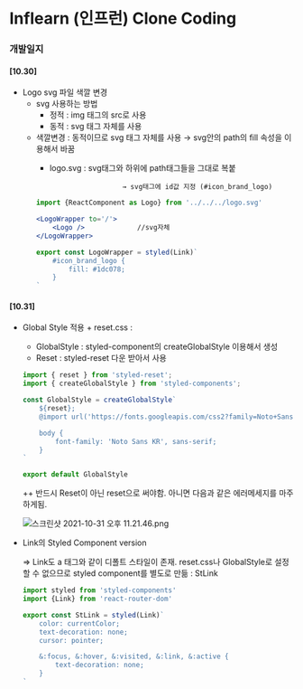 # Inflearn (인프런) Clone Coding

### 개발일지
#### [10.30]

- Logo svg 파일 색깔 변경
    - svg 사용하는 방법
        - 정적 : img 태그의 src로 사용
        - 동적 : svg 태그 자체를 사용
    - 색깔변경 : 동적이므로 svg 태그 자체를 사용 → svg안의 path의 fill 속성을 이용해서 바꿈
        - logo.svg : svg태그와 하위에 path태그들을 그대로 복붙
            
                                → svg태그에 id값 지정 (#icon_brand_logo)
            
        
        ```jsx
        import {ReactComponent as Logo} from '../../../logo.svg'
        
        <LogoWrapper to='/'>
            <Logo />             //svg자체
        </LogoWrapper>
        
        export const LogoWrapper = styled(Link)`
            #icon_brand_logo {
                fill: #1dc078;
            }
        `
        ```

#### [10.31]
- Global Style 적용 + reset.css :
    - GlobalStyle : styled-component의 createGlobalStyle 이용해서 생성
    - Reset : styled-reset 다운 받아서 사용
    
    ```jsx
    import { reset } from 'styled-reset';
    import { createGlobalStyle } from 'styled-components';
    
    const GlobalStyle = createGlobalStyle`
        ${reset};
        @import url('https://fonts.googleapis.com/css2?family=Noto+Sans+KR:wght@300;400;500;700;900&display=swap');
    
        body {
            font-family: 'Noto Sans KR', sans-serif;
        }
    `
    
    export default GlobalStyle
    ```
    
    ++ 반드시 Reset이 아닌 reset으로 써야함. 아니면 다음과 같은 에러메세지를 마주하게됨.
    
    ![스크린샷 2021-10-31 오후 11.21.46.png](https://s3-us-west-2.amazonaws.com/secure.notion-static.com/d90a2271-837c-4db7-aa2b-2cf624ea21c1/스크린샷_2021-10-31_오후_11.21.46.png)
    

- Link의 Styled Component version
    
    ⇒ Link도 a 태그와 같이 디폴트 스타일이 존재. reset.css나 GlobalStyle로 설정할 수 없으므로 styled component를 별도로 만듦 : StLink
    
    ```jsx
    import styled from 'styled-components'
    import {Link} from 'react-router-dom'
    
    export const StLink = styled(Link)`
        color: currentColor;
        text-decoration: none;
        cursor: pointer;
    
        &:focus, &:hover, &:visited, &:link, &:active {
            text-decoration: none;
        }
    `
    ```